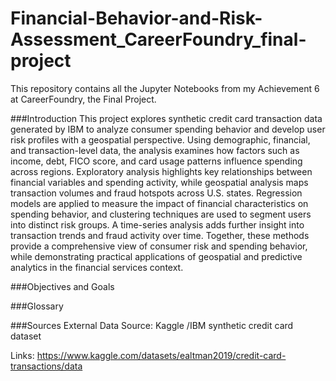 # Financial-Behavior-and-Risk-Assessment_CareerFoundry_final-project
This repository contains all the Jupyter Notebooks from my Achievement 6 at CareerFoundry, the Final Project.

###Introduction
This project explores synthetic credit card transaction data generated by IBM to analyze consumer spending behavior and develop user risk profiles with a geospatial perspective. Using demographic, financial, and transaction-level data, the analysis examines how factors such as income, debt, FICO score, and card usage patterns influence spending across regions. Exploratory analysis highlights key relationships between financial variables and spending activity, while geospatial analysis maps transaction volumes and fraud hotspots across U.S. states. Regression models are applied to measure the impact of financial characteristics on spending behavior, and clustering techniques are used to segment users into distinct risk groups. A time-series analysis adds further insight into transaction trends and fraud activity over time. Together, these methods provide a comprehensive view of consumer risk and spending behavior, while demonstrating practical applications of geospatial and predictive analytics in the financial services context.

###Objectives and Goals


###Glossary

###Sources
External Data Source: Kaggle /IBM synthetic credit card dataset

Links:
https://www.kaggle.com/datasets/ealtman2019/credit-card-transactions/data
